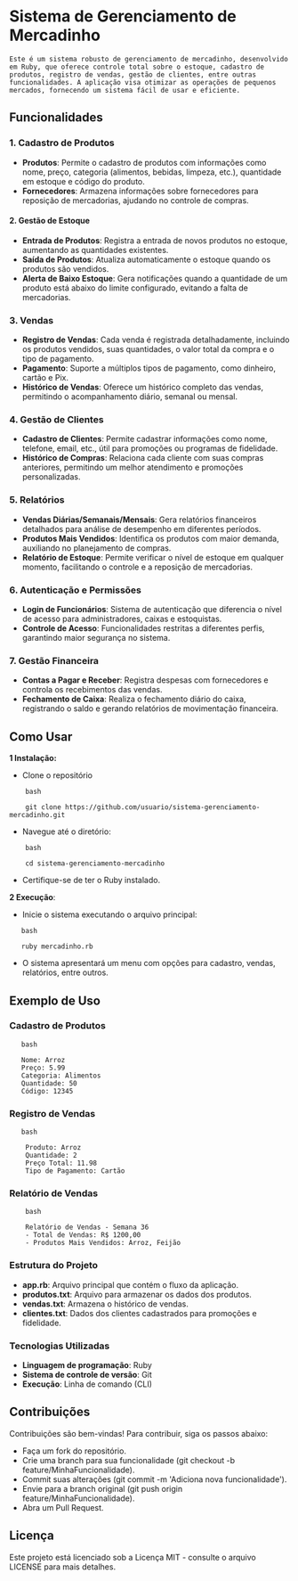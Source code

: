 # Sistema de Gerenciamento de Mercadinho

	Este é um sistema robusto de gerenciamento de mercadinho, desenvolvido em Ruby, que oferece controle total sobre o estoque, cadastro de produtos, registro de vendas, gestão de clientes, entre outras funcionalidades. A aplicação visa otimizar as operações de pequenos mercados, fornecendo um sistema fácil de usar e eficiente.
	
## Funcionalidades
### 1. Cadastro de Produtos

   - **Produtos**: Permite o cadastro de produtos com informações como nome, preço, categoria (alimentos, bebidas, limpeza, etc.), quantidade em estoque e código do produto.
   - **Fornecedores**: Armazena informações sobre fornecedores para reposição de mercadorias, ajudando no controle de compras.

#### 2. Gestão de Estoque

   - **Entrada de Produtos**: Registra a entrada de novos produtos no estoque, aumentando as quantidades existentes.
   - **Saída de Produtos**: Atualiza automaticamente o estoque quando os produtos são vendidos.
   - **Alerta de Baixo Estoque**: Gera notificações quando a quantidade de um produto está abaixo do limite configurado, evitando a falta de mercadorias.

### 3. Vendas

   - **Registro de Vendas**: Cada venda é registrada detalhadamente, incluindo os produtos vendidos, suas quantidades, o valor total da compra e o tipo de pagamento.
   - **Pagamento**: Suporte a múltiplos tipos de pagamento, como dinheiro, cartão e Pix.
   - **Histórico de Vendas**: Oferece um histórico completo das vendas, permitindo o acompanhamento diário, semanal ou mensal.

### 4. Gestão de Clientes

   - **Cadastro de Clientes**: Permite cadastrar informações como nome, telefone, email, etc., útil para promoções ou programas de fidelidade.
   - **Histórico de Compras**: Relaciona cada cliente com suas compras anteriores, permitindo um melhor atendimento e promoções personalizadas.

### 5. Relatórios

   - **Vendas Diárias/Semanais/Mensais**: Gera relatórios financeiros detalhados para análise de desempenho em diferentes períodos.
   - **Produtos Mais Vendidos**: Identifica os produtos com maior demanda, auxiliando no planejamento de compras.
   - **Relatório de Estoque**: Permite verificar o nível de estoque em qualquer momento, facilitando o controle e a reposição de mercadorias.

### 6. Autenticação e Permissões

   - **Login de Funcionários**: Sistema de autenticação que diferencia o nível de acesso para administradores, caixas e estoquistas.
   - **Controle de Acesso**: Funcionalidades restritas a diferentes perfis, garantindo maior segurança no sistema.

### 7. Gestão Financeira

   - **Contas a Pagar e Receber**: Registra despesas com fornecedores e controla os recebimentos das vendas.
   - **Fechamento de Caixa**: Realiza o fechamento diário do caixa, registrando o saldo e gerando relatórios de movimentação financeira.

## Como Usar

**1 Instalação:**
  - Clone o repositório

```
    bash

    git clone https://github.com/usuario/sistema-gerenciamento-mercadinho.git
```

  - Navegue até o diretório:
```
    bash

    cd sistema-gerenciamento-mercadinho
```

   - Certifique-se de ter o Ruby instalado.
   
**2 Execução**:

   - Inicie o sistema executando o arquivo principal:

```
   bash

   ruby mercadinho.rb
```
  - O sistema apresentará um menu com opções para cadastro, vendas, relatórios, entre outros.

## Exemplo de Uso
### Cadastro de Produtos
```
   bash

   Nome: Arroz
   Preço: 5.99
   Categoria: Alimentos
   Quantidade: 50
   Código: 12345
```
### Registro de Vendas
```
   bash

    Produto: Arroz
    Quantidade: 2
    Preço Total: 11.98
    Tipo de Pagamento: Cartão
```
### Relatório de Vendas
```
    bash

    Relatório de Vendas - Semana 36
    - Total de Vendas: R$ 1200,00
    - Produtos Mais Vendidos: Arroz, Feijão
```
### Estrutura do Projeto

  - **app.rb**: Arquivo principal que contém o fluxo da aplicação.
  - **produtos.txt**: Arquivo para armazenar os dados dos produtos.
  - **vendas.txt**: Armazena o histórico de vendas.
  - **clientes.txt**: Dados dos clientes cadastrados para promoções e fidelidade.

### Tecnologias Utilizadas

  - **Linguagem de programação**: Ruby
  - **Sistema de controle de versão**: Git
  - **Execução**: Linha de comando (CLI)

## Contribuições

Contribuições são bem-vindas! Para contribuir, siga os passos abaixo:

   - Faça um fork do repositório.
   - Crie uma branch para sua funcionalidade (git checkout -b feature/MinhaFuncionalidade).
   - Commit suas alterações (git commit -m 'Adiciona nova funcionalidade').
   - Envie para a branch original (git push origin feature/MinhaFuncionalidade).
   - Abra um Pull Request.

## Licença

   Este projeto está licenciado sob a Licença MIT - consulte o arquivo LICENSE para mais detalhes.
